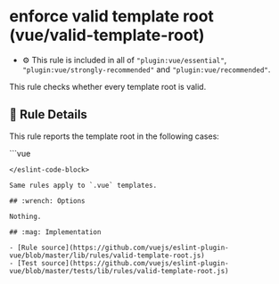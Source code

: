 # enforce valid template root (vue/valid-template-root)

- :gear: This rule is included in all of `"plugin:vue/essential"`, `"plugin:vue/strongly-recommended"` and `"plugin:vue/recommended"`.

This rule checks whether every template root is valid.

## :book: Rule Details

This rule reports the template root in the following cases:

<eslint-code-block :rules="{'vue/valid-template-root': ['error']}">
```vue
<script>
  // The root is nothing
  Vue.component('example', {
    template: ''
  });

  // The root is text
  Vue.component('example', {
    template: 'abc'
  });

  // The root is multiple elements
  Vue.component('example', {
    template: `
      <div>hello</div>
      <div>hello</div>
    `
  });

  // The root element has `v-for` directives
  Vue.component('example', {
    template: '<div v-for="item in items"/>'
  });

  // The root element is `<template>` or `<slot>`
  Vue.component('example', {
    template: '<template>Hello</template>'
  });
</script>
```
</eslint-code-block>

Same rules apply to `.vue` templates.

## :wrench: Options

Nothing.

## :mag: Implementation

- [Rule source](https://github.com/vuejs/eslint-plugin-vue/blob/master/lib/rules/valid-template-root.js)
- [Test source](https://github.com/vuejs/eslint-plugin-vue/blob/master/tests/lib/rules/valid-template-root.js)
